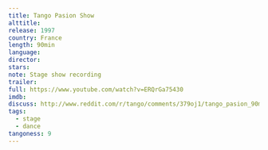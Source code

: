 ```yaml
---
title: Tango Pasion Show
alttitle:
release: 1997
country: France
length: 90min
language:
director:
stars:
note: Stage show recording
trailer:
full: https://www.youtube.com/watch?v=ERQrGa75430
imdb:
discuss: http://www.reddit.com/r/tango/comments/379oj1/tango_pasion_90min_full_official_video_of_1997/
tags:
  - stage
  - dance
tangoness: 9
---
```


